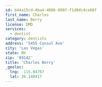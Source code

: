 ```yaml
---
id: b44a15cd-4ba4-4086-890f-f1d0dc4ce68f
first_name: Charles
last_name: Berry
license: DMD
services:
  - dentist
category: dentists
address: '5455 Consul Ave'
city: 'Las Vegas'
state: NV
zip: '89142'
title: 'Charles Berry'
_geoloc:
  lng: -115.04767
  lat: 36.148417
---
```

